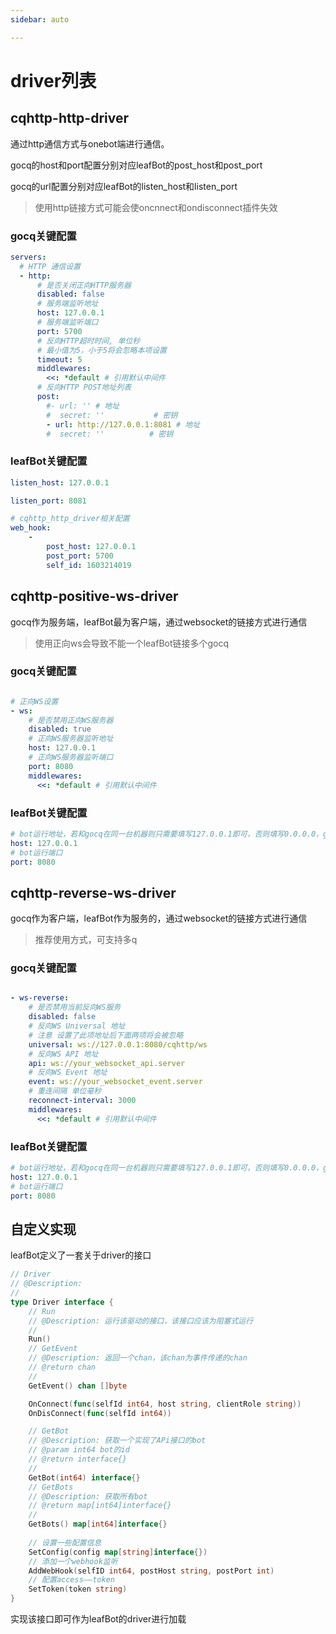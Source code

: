 ```yaml
---
sidebar: auto

---
```

# driver列表

## cqhttp-http-driver
通过http通信方式与onebot端进行通信。

gocq的host和port配置分别对应leafBot的post_host和post_port

gocq的url配置分别对应leafBot的listen_host和listen_port

> 使用http链接方式可能会使oncnnect和ondisconnect插件失效
### gocq关键配置

```yaml
servers:
  # HTTP 通信设置
  - http:
      # 是否关闭正向HTTP服务器
      disabled: false
      # 服务端监听地址
      host: 127.0.0.1
      # 服务端监听端口
      port: 5700
      # 反向HTTP超时时间, 单位秒
      # 最小值为5，小于5将会忽略本项设置
      timeout: 5
      middlewares:
        <<: *default # 引用默认中间件
      # 反向HTTP POST地址列表
      post:
        #- url: '' # 地址
        #  secret: ''           # 密钥
        - url: http://127.0.0.1:8081 # 地址
        #  secret: ''          # 密钥

```

### leafBot关键配置

```yaml
listen_host: 127.0.0.1

listen_port: 8081

# cqhttp_http_driver相关配置
web_hook:
    -
        post_host: 127.0.0.1
        post_port: 5700
        self_id: 1603214019
```


## cqhttp-positive-ws-driver
gocq作为服务端，leafBot最为客户端，通过websocket的链接方式进行通信
>使用正向ws会导致不能一个leafBot链接多个gocq

### gocq关键配置

```yaml

# 正向WS设置
- ws:
    # 是否禁用正向WS服务器
    disabled: true
    # 正向WS服务器监听地址
    host: 127.0.0.1
    # 正向WS服务器监听端口
    port: 8080
    middlewares:
      <<: *default # 引用默认中间件

```

### leafBot关键配置

```yaml
# bot运行地址，若和gocq在同一台机器则只需要填写127.0.0.1即可，否则填写0.0.0.0，gocq配置你的公网地址
host: 127.0.0.1
# bot运行端口
port: 8080
```

## cqhttp-reverse-ws-driver
gocq作为客户端，leafBot作为服务的，通过websocket的链接方式进行通信
>推荐使用方式，可支持多q

### gocq关键配置

```yaml

- ws-reverse:
    # 是否禁用当前反向WS服务
    disabled: false
    # 反向WS Universal 地址
    # 注意 设置了此项地址后下面两项将会被忽略
    universal: ws://127.0.0.1:8080/cqhttp/ws
    # 反向WS API 地址
    api: ws://your_websocket_api.server
    # 反向WS Event 地址
    event: ws://your_websocket_event.server
    # 重连间隔 单位毫秒
    reconnect-interval: 3000
    middlewares:
      <<: *default # 引用默认中间件

```

### leafBot关键配置

```yaml
# bot运行地址，若和gocq在同一台机器则只需要填写127.0.0.1即可，否则填写0.0.0.0，gocq配置你的公网地址
host: 127.0.0.1
# bot运行端口
port: 8080
```

## 自定义实现
leafBot定义了一套关于driver的接口

```go
// Driver
// @Description:
//
type Driver interface {
	// Run
	// @Description: 运行该驱动的接口，该接口应该为阻塞式运行
	//
	Run()
	// GetEvent
	// @Description: 返回一个chan，该chan为事件传递的chan
	// @return chan
	//
	GetEvent() chan []byte

	OnConnect(func(selfId int64, host string, clientRole string))
	OnDisConnect(func(selfId int64))

	// GetBot
	// @Description: 获取一个实现了APi接口的bot
	// @param int64 bot的id
	// @return interface{}
	//
	GetBot(int64) interface{}
	// GetBots
	// @Description: 获取所有bot
	// @return map[int64]interface{}
	//
	GetBots() map[int64]interface{}
	
	// 设置一些配置信息
	SetConfig(config map[string]interface{})
	// 添加一个webhook监听
	AddWebHook(selfID int64, postHost string, postPort int)
	// 配置access——token
	SetToken(token string)
}
```
实现该接口即可作为leafBot的driver进行加载